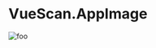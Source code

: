 # VueScan.AppImage

![foo](https://github.com/nx-appbuild-hub/VueScan.AppImage//actions/workflows/makefile.yml/badge.svg)
